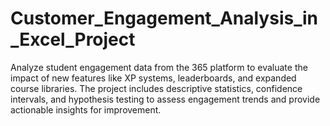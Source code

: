 # Customer_Engagement_Analysis_in_Excel_Project
Analyze student engagement data from the 365 platform to evaluate the impact of new features like XP systems, leaderboards, and expanded course libraries. The project includes descriptive statistics, confidence intervals, and hypothesis testing to assess engagement trends and provide actionable insights for improvement.
